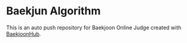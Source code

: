 # Baekjun Algorithm
This is an auto push repository for Baekjoon Online Judge created with [BaekjoonHub](https://github.com/BaekjoonHub/BaekjoonHub).
